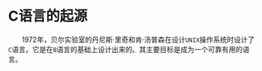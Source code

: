 # C语言的起源

&nbsp;&nbsp;&nbsp;&nbsp;&nbsp;&nbsp;&nbsp;1972年，贝尔实验室的丹尼斯·里奇和肯·汤普森在设计`UNIX`操作系统时设计了`C`语言。它是在`B`语言的基础上设计出来的。其主要目标是成为一个可靠有用的语言。